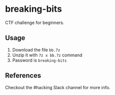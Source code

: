 # breaking-bits

CTF challenge for beginners.

## Usage

1. Download the file `bb.7z`
2. Unzip it with `7z x bb.7z` command
3. Password is `breaking-bits`

## References

Checkout the #hacking Slack channel for more info.
